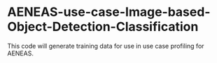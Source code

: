 # AENEAS-use-case-Image-based-Object-Detection-Classification


This code will generate training data for use in use case profiling for AENEAS. 
